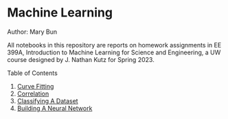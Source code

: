 # Machine Learning

Author: Mary Bun

All notebooks in this repository are reports on homework assignments in EE 399A, Introduction to Machine Learning for Science and Engineering, a UW course designed by J. Nathan Kutz for Spring 2023.

Table of Contents
1. [Curve Fitting](https://github.com/marybun/machine_learning/blob/main/HW1)
2. [Correlation](https://github.com/marybun/machine_learning/blob/main/HW2)
3. [Classifying A Dataset](https://github.com/marybun/machine_learning/blob/main/HW3) 
4. [Building A Neural Network](https://github.com/marybun/machine_learning/blob/main/HW4)
